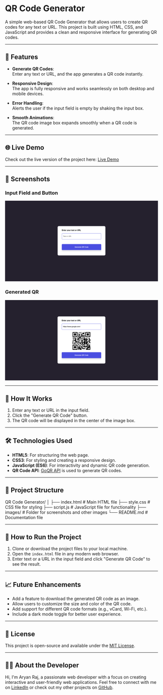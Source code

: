 # QR Code Generator

A simple web-based QR Code Generator that allows users to create QR codes for any text or URL. This project is built using HTML, CSS, and JavaScript and provides a clean and responsive interface for generating QR codes.

---

## 🌟 Features

- **Generate QR Codes**:  
  Enter any text or URL, and the app generates a QR code instantly.

- **Responsive Design**:  
  The app is fully responsive and works seamlessly on both desktop and mobile devices.

- **Error Handling**:  
  Alerts the user if the input field is empty by shaking the input box.

- **Smooth Animations**:  
  The QR code image box expands smoothly when a QR code is generated.

---

## 🌐 Live Demo

Check out the live version of the project here: [Live Demo](#)

---

## 📸 Screenshots

### Input Field and Button

![Input Field and Button](assets/Screenshot1.png)

### Generated QR 

![Generated QR Code](assets/Screenshot2.png)

---

## 📖 How It Works

1. Enter any text or URL in the input field.
2. Click the "Generate QR Code" button.
3. The QR code will be displayed in the center of the image box.

---

## 🛠️ Technologies Used

- **HTML5**: For structuring the web page.
- **CSS3**: For styling and creating a responsive design.
- **JavaScript (ES6)**: For interactivity and dynamic QR code generation.
- **QR Code API**: [GoQR API](https://goqr.me/api/) is used to generate QR codes.

---

## 📂 Project Structure

QR Code Generator/ │ ├── index.html # Main HTML file ├── style.css # CSS file for styling ├── script.js # JavaScript file for functionality ├── images/ # Folder for screenshots and other images └── README.md # Documentation file

---

## 🚀 How to Run the Project

1. Clone or download the project files to your local machine.
2. Open the `index.html` file in any modern web browser.
3. Enter text or a URL in the input field and click "Generate QR Code" to see the result.

---

## 📈 Future Enhancements

- Add a feature to download the generated QR code as an image.
- Allow users to customize the size and color of the QR code.
- Add support for different QR code formats (e.g., vCard, Wi-Fi, etc.).
- Include a dark mode toggle for better user experience.

---

## 📝 License

This project is open-source and available under the [MIT License](LICENSE).

---

## 👨‍💻 About the Developer

Hi, I'm Aryan Raj, a passionate web developer with a focus on creating interactive and user-friendly web applications. Feel free to connect with me on [LinkedIn](#) or check out my other projects on [GitHub](#).